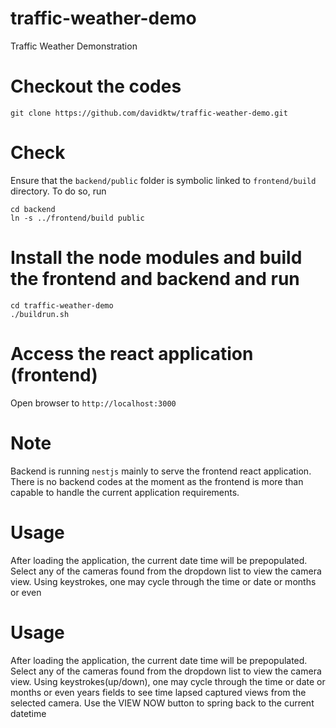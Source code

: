 # traffic-weather-demo
Traffic Weather Demonstration

# Checkout the codes
```
git clone https://github.com/davidktw/traffic-weather-demo.git
```

# Check
Ensure that the `backend/public` folder is symbolic linked to `frontend/build` directory.
To do so, run
```
cd backend
ln -s ../frontend/build public
```

# Install the node modules and build the frontend and backend and run
```
cd traffic-weather-demo
./buildrun.sh
```

# Access the react application (frontend)
Open browser to `http://localhost:3000`


# Note
Backend is running `nestjs` mainly to serve the frontend react application.
There is no backend codes at the moment as the frontend is more than
capable to handle the current application requirements.

# Usage
After loading the application, the current date time will be prepopulated.
Select any of the cameras found from the dropdown list to view the camera view.
Using keystrokes, one may cycle through the time or date or months or even 
# Usage
After loading the application, the current date time will be prepopulated.
Select any of the cameras found from the dropdown list to view the camera view.
Using keystrokes(up/down), one may cycle through the time or date or months or even years fields to see time lapsed captured views from the selected camera.
Use the VIEW NOW button to spring back to the current datetime
